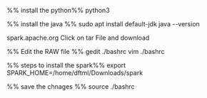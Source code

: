 %% install the python%%
python3

%% install the java %%
sudo apt install default-jdk
java --version

spark.apache.org
Click on tar File and download

%% Edit the RAW file %%
gedit ./bashrc
vim ./bashrc

%% steps to install the spark%%
export SPARK_HOME=/home/dftml/Downloads/spark
<export PATH=$PATH:$SPARK_HOME/bin>

%% save the chnages %%
source ./bashrc

